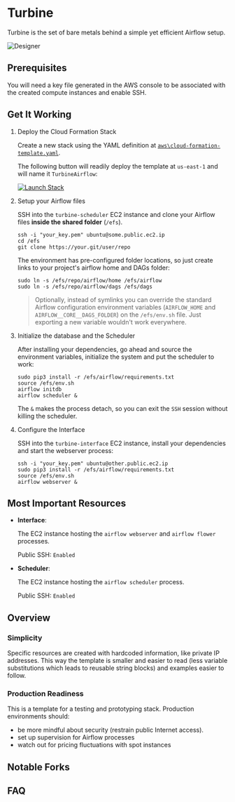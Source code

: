 # Turbine

Turbine is the set of bare metals behind a simple yet efficient Airflow setup.

![Designer](https://raw.githubusercontent.com/villasv/turbine/master/aws/cloud-formation-designer.png)

## Prerequisites

You will need a key file generated in the AWS console to be associated with the created compute instances and enable SSH.

## Get It Working

1. Deploy the Cloud Formation Stack

    Create a new stack using the YAML definition at [`aws\cloud-formation-template.yaml`](https://raw.githubusercontent.com/villasv/turbine/master/aws/cloud-formation-template.yml).
    
    The following button will readily deploy the template at `us-east-1` and will name it `TurbineAirflow`:
    
    [![Launch Stack](https://s3.amazonaws.com/cloudformation-examples/cloudformation-launch-stack.png)](https://console.aws.amazon.com/cloudformation/home?region=us-east-1#/stacks/new?stackName=TurbineAirflow&templateURL=https://s3.amazonaws.com/villasv/turbine/cloud-formation.yaml)

2. Setup your Airflow files

    SSH into the `turbine-scheduler` EC2 instance and clone your Airflow files **inside the shared folder** (`/efs`).

    ```
    ssh -i "your_key.pem" ubuntu@some.public.ec2.ip
    cd /efs
    git clone https://your.git/user/repo
    ```

    The environment has pre-configured folder locations, so just create links to your project's airflow home and DAGs folder:

    ```
    sudo ln -s /efs/repo/airflow/home /efs/airflow
    sudo ln -s /efs/repo/airflow/dags /efs/dags
    ```
    > Optionally, instead of symlinks you can override the standard Airflow configuration environment variables (`AIRFLOW_HOME` and `AIRFLOW__CORE__DAGS_FOLDER`) on the `/efs/env.sh` file. Just exporting a new variable wouldn't work everywhere.

3. Initialize the database and the Scheduler

    After installing your dependencies, go ahead and source the environment variables, initialize the system and put the scheduler to work:

    ```
    sudo pip3 install -r /efs/airflow/requirements.txt
    source /efs/env.sh
    airflow initdb
    airflow scheduler &
    ```
    
    The `&` makes the process detach, so you can exit the `SSH` session without killing the scheduler.

4. Configure the Interface

    SSH into the `turbine-interface` EC2 instance, install your dependencies and start the webserver process:

    ```
    ssh -i "your_key.pem" ubuntu@other.public.ec2.ip
    sudo pip3 install -r /efs/airflow/requirements.txt
    source /efs/env.sh
    airflow webserver &
    ```


## Most Important Resources

- **Interface**:

    The EC2 instance hosting the `airflow webserver` and `airflow flower` processes.

    Public SSH: `Enabled`

- **Scheduler**:

    The EC2 instance hosting the `airflow scheduler` process.

    Public SSH: `Enabled`

## Overview

### Simplicity
Specific resources are created with hardcoded information, like private IP addresses.
This way the template is smaller and easier to read (less variable substitutions which leads to reusable string blocks) and examples easier to follow.

### Production Readiness
This is a template for a testing and prototyping stack. Production environments should:

- be more mindful about security (restrain public Internet access).
- set up supervision for Airflow processes
- watch out for pricing fluctuations with spot instances

## Notable Forks


## FAQ
